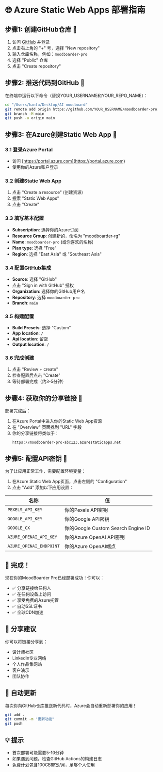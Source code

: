 # 🌐 Azure Static Web Apps 部署指南

## 步骤1: 创建GitHub仓库 📁

1. 访问 [GitHub](https://github.com) 并登录
2. 点击右上角的 "+" 号，选择 "New repository"
3. 输入仓库名称，例如：`moodboarder-pro`
4. 选择 "Public" 仓库
5. 点击 "Create repository"

## 步骤2: 推送代码到GitHub 🚀

在终端中运行以下命令（替换YOUR_USERNAME和YOUR_REPO_NAME）：

```bash
cd "/Users/hanlu/Desktop/AI moodboard"
git remote add origin https://github.com/YOUR_USERNAME/moodboarder-pro.git
git branch -M main
git push -u origin main
```

## 步骤3: 在Azure创建Static Web App 🔧

### 3.1 登录Azure Portal
- 访问 [https://portal.azure.com](https://portal.azure.com)
- 使用你的Azure账户登录

### 3.2 创建Static Web App
1. 点击 "Create a resource" (创建资源)
2. 搜索 "Static Web Apps"
3. 点击 "Create"

### 3.3 填写基本配置
- **Subscription**: 选择你的Azure订阅
- **Resource Group**: 创建新的，命名为 "moodboarder-rg"
- **Name**: `moodboarder-pro` (或你喜欢的名称)
- **Plan type**: 选择 "Free" 
- **Region**: 选择 "East Asia" 或 "Southeast Asia"

### 3.4 配置GitHub集成
- **Source**: 选择 "GitHub"
- 点击 "Sign in with GitHub" 授权
- **Organization**: 选择你的GitHub用户名
- **Repository**: 选择 `moodboarder-pro`
- **Branch**: `main`

### 3.5 构建配置
- **Build Presets**: 选择 "Custom"
- **App location**: `/`
- **Api location**: 留空
- **Output location**: `/`

### 3.6 完成创建
1. 点击 "Review + create"
2. 检查配置后点击 "Create"
3. 等待部署完成（约3-5分钟）

## 步骤4: 获取你的分享链接 🔗

部署完成后：

1. 在Azure Portal中进入你的Static Web App资源
2. 在 "Overview" 页面找到 "URL" 字段
3. 你的分享链接将类似于：
   ```
   https://moodboarder-pro-abc123.azurestaticapps.net
   ```

## 步骤5: 配置API密钥 🔑

为了让应用正常工作，需要配置环境变量：

1. 在Azure Static Web App页面，点击左侧的 "Configuration"
2. 点击 "Add" 添加以下应用设置：

| 名称 | 值 |
|------|-----|
| `PEXELS_API_KEY` | 你的Pexels API密钥 |
| `GOOGLE_API_KEY` | 你的Google API密钥 |
| `GOOGLE_CX` | 你的Google Custom Search Engine ID |
| `AZURE_OPENAI_API_KEY` | 你的Azure OpenAI API密钥 |
| `AZURE_OPENAI_ENDPOINT` | 你的Azure OpenAI端点 |

## 🎉 完成！

现在你的MoodBoarder Pro已经部署成功！你可以：

- ✅ 分享链接给任何人
- ✅ 在任何设备上访问
- ✅ 享受免费的Azure托管
- ✅ 自动SSL证书
- ✅ 全球CDN加速

## 📱 分享建议

你可以将链接分享到：
- 设计师社区
- LinkedIn专业网络
- 个人作品集网站
- 客户演示
- 团队协作

## 🔄 自动更新

每次你向GitHub仓库推送新代码时，Azure会自动重新部署你的应用！

```bash
git add .
git commit -m "更新功能"
git push
```

## 💡 提示

- 首次部署可能需要5-10分钟
- 如果遇到问题，检查GitHub Actions的构建日志
- 免费计划包含100GB带宽/月，足够个人使用
